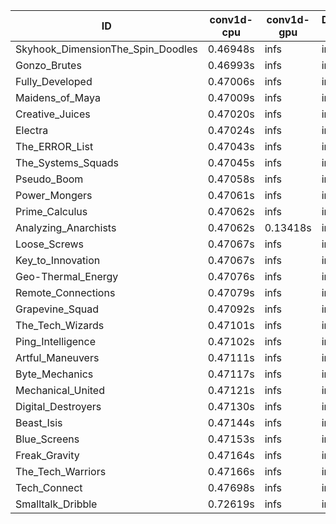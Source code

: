 |ID|conv1d-cpu|conv1d-gpu|DWSPConv2D-gpu|gemm-gpu|avg|
|-|-|-|-|-|-|
|Skyhook_DimensionThe_Spin_Doodles|0.46948s|infs|infs|4.62556s|infs|
|Gonzo_Brutes|0.46993s|infs|infs|4.61124s|infs|
|Fully_Developed|0.47006s|infs|infs|4.62385s|infs|
|Maidens_of_Maya|0.47009s|infs|infs|4.62317s|infs|
|Creative_Juices|0.47020s|infs|infs|4.61212s|infs|
|Electra|0.47024s|infs|infs|4.62486s|infs|
|The_ERROR_List|0.47043s|infs|infs|4.61898s|infs|
|The_Systems_Squads|0.47045s|infs|infs|4.61756s|infs|
|Pseudo_Boom|0.47058s|infs|infs|4.60359s|infs|
|Power_Mongers|0.47061s|infs|infs|4.60211s|infs|
|Prime_Calculus|0.47062s|infs|infs|4.61414s|infs|
|Analyzing_Anarchists|0.47062s|0.13418s|infs|4.62025s|infs|
|Loose_Screws|0.47067s|infs|infs|4.61699s|infs|
|Key_to_Innovation|0.47067s|infs|infs|4.60582s|infs|
|Geo-Thermal_Energy|0.47076s|infs|infs|4.60741s|infs|
|Remote_Connections|0.47079s|infs|infs|4.62771s|infs|
|Grapevine_Squad|0.47092s|infs|infs|4.58985s|infs|
|The_Tech_Wizards|0.47101s|infs|infs|4.55710s|infs|
|Ping_Intelligence|0.47102s|infs|infs|4.61735s|infs|
|Artful_Maneuvers|0.47111s|infs|infs|4.60522s|infs|
|Byte_Mechanics|0.47117s|infs|infs|4.61583s|infs|
|Mechanical_United|0.47121s|infs|infs|4.63010s|infs|
|Digital_Destroyers|0.47130s|infs|infs|4.58105s|infs|
|Beast_Isis|0.47144s|infs|infs|4.62672s|infs|
|Blue_Screens|0.47153s|infs|infs|4.61239s|infs|
|Freak_Gravity|0.47164s|infs|infs|4.61825s|infs|
|The_Tech_Warriors|0.47166s|infs|infs|4.60759s|infs|
|Tech_Connect|0.47698s|infs|infs|4.61616s|infs|
|Smalltalk_Dribble|0.72619s|infs|infs|4.63126s|infs|
